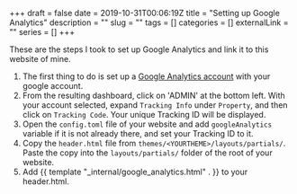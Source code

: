 +++ 
draft = false
date = 2019-10-31T00:06:19Z
title = "Setting up Google Analytics"
description = ""
slug = "" 
tags = []
categories = []
externalLink = ""
series = []
+++

These are the steps I took to set up Google Analytics and link it to this website of mine.

1. The first thing to do is set up a [Google Analytics account](https://analytics.google.com/analytics/web/?authuser=0#/provision) with your google account.
2. From the resulting dashboard, click on 'ADMIN' at the bottom left. With your account selected, expand `Tracking Info` under `Property`, and then click on `Tracking Code`. Your unique Tracking ID will be displayed.
3. Open the `config.toml` file of your website and add `googleAnalytics` variable if it is not already there, and set your Tracking ID to it.
4. Copy the `header.html` file from `themes/<YOURTHEME>/layouts/partials/`. Paste the copy into the `layouts/partials/` folder of the root of your website. 
5. Add {{ template "_internal/google_analytics.html" . }} to your header.html.